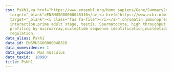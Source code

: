 ```yaml
---
csv: Pskh1,<a href="https://www.ensembl.org/Homo_sapiens/Gene/Summary?db=core;g=ENSMUSG00000048310"
  target="_blank">ENSMUSG00000048310</a>,<a href="https://www.ncbi.nlm.nih.gov/pubmed/23834426"
  target="_blank"><i class="fas fa-file"></i></a>",chromatin immunoprecipitation assay,direct
  interaction,prime adult stage, testis, Spermatocyte, high throughput transcription
  profiling by microarray,nucleotide sequence identification,nucleotide sequence identification,transcriptional
  regulation,
data_alias: Pskh1
data_id: ENSMUSG00000048310
data_numevidence: 1
data_species: Mus musculus
data_taxid: '10090'
title: Pskh1
---
```

